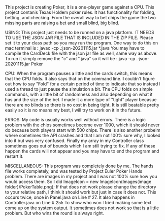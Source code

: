


This project is creating Poker, it is a one-player game against a CPU.
This project contanis Texas Holdem poker rules. It has functionality for folding, betting, and checking. 
From the overall way to bet chips the game the two missing parts are raising a bet and small blind, big blind.


USING:
This project just needs to be runned on a java platform. IT NEEDS TO USE THE JSON JAR FILE THAT IS INCLUDED IN THE ZIP FILE. 
Please set it to your class path so you may run the program.
One way to do this on mac terminal is : javac -cp .:json-20201115.jar *.java
You may have to compile the CardDeck file with the json jar file as well, same way as above.
To run it simply remove the "c" and ".java" so it will be : java -cp .:json-20201115.jar Poker

CPU:
When the program pauses a little and the cards switch, this means that the CPU folds. It also says that on the command line. I couldn't figure out how to say "Fold" for a certain period of time to indicate that so instead I used a thread
to just pause the simulation a bit.
The CPU folds on simple commands, with a little bit of randomness and also depending on what it has and the size of the bet. I made it a more type of "tight" player becasue there are no blinds so
there is no cost in being tight. It is still beatable pretty easily so it is no means my best, I will try to work on it in the future.


ERROS:
My code is usually works well without errors.
There is a logic problem with the chips sometimes become over 1000, which it should never do because both players start with 500 chips.
There is also another probelm where sometimes the API crashes and that I am not 100% sure why, I looked into it but was very confused.
Finally my array in my Controller class sometimes goes out of bounds which I am still trying to fix.
If any of these happen the cards will not appear and you may have to end the program and restart it.


MISCELLANEOUS:
This program was completely done by me.
The hands file works completely, and was tested by Project Euler Poker Hands problem. 
There are images in my project and I was not 100% sure how you would access them. So I did ImageIcon = new ImageIcon(Images(image folder)/PokerTable.png);
If that does not work please change the directory to your relative path, I think it should work but just in case it does not.
This occurs twice, once in Panel.java on Line # 27. It also happens in Controller.java on Line # 255 
To show who won I tried making some text come up on the system output. It sometimes does not work so that is a little problem. But who wins the round is always right.





